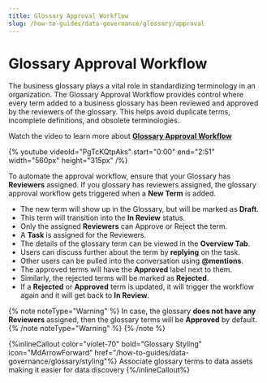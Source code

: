 ```yaml
---
title: Glossary Approval Workflow
slug: /how-to-guides/data-governance/glossary/approval
---
```


# Glossary Approval Workflow

The business glossary plays a vital role in standardizing terminology in an organization. The Glossary Approval Workflow provides control where every term added to a business glossary has been reviewed and approved by the reviewers of the glossary. This helps avoid duplicate terms, incomplete definitions, and obsolete terminologies.

Watch the video to learn more about **[Glossary Approval Workflow](https://www.youtube.com/watch?v=PgTcKQtpAks&t=4s)**

{% youtube videoId="PgTcKQtpAks" start="0:00" end="2:51" width="560px" height="315px" /%}

To automate the approval workflow, ensure that your Glossary has **Reviewers** assigned. If you glossary has reviewers assigned, the glossary approval workflow gets triggered when a **New Term** is added.

- The new term will show up in the Glossary, but will be marked as **Draft**.
- This term will transition into the **In Review** status.
- Only the assigned **Reviewers** can Approve or Reject the term.
- A **Task** is assigned for the Reviewers.
- The details of the glossary term can be viewed in the **Overview Tab**.
- Users can discuss further about the term by **replying** on the task.
- Other users can be pulled into the conversation using **@mentions**.
- The approved terms will have the **Approved** label next to them.
- Similarly, the rejected terms will be marked as **Rejected**.
- If a **Rejected** or **Approved** term is updated, it will trigger the workflow again and it will get back to  **In Review**.

{% note noteType="Warning" %}
In case, the glossary **does not have any Reviewers** assigned, then the glossary terms will be **Approved** by default.
{% /note noteType="Warning" %}
{% /note %}

{%inlineCallout
  color="violet-70"
  bold="Glossary Styling"
  icon="MdArrowForward"
  href="/how-to-guides/data-governance/glossary/styling"%}
  Associate glossary terms to data assets making it easier for data discovery
{%/inlineCallout%}
